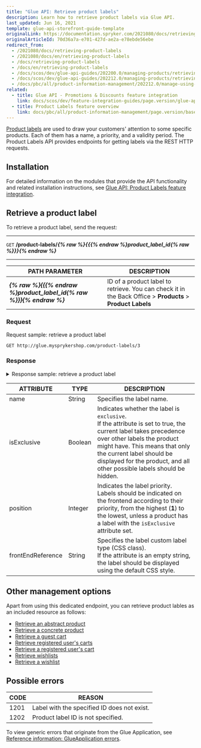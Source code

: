 ```yaml
---
title: "Glue API: Retrieve product labels"
description: Learn how to retrieve product labels via Glue API.
last_updated: Jun 16, 2021
template: glue-api-storefront-guide-template
originalLink: https://documentation.spryker.com/2021080/docs/retrieving-product-labels
originalArticleId: 70d36a7a-e701-427d-ae2a-e78ebde56ebe
redirect_from:
  - /2021080/docs/retrieving-product-labels
  - /2021080/docs/en/retrieving-product-labels
  - /docs/retrieving-product-labels
  - /docs/en/retrieving-product-labels
  - /docs/scos/dev/glue-api-guides/202200.0/managing-products/retrieving-product-labels.html
  - /docs/scos/dev/glue-api-guides/202212.0/managing-products/retrieving-product-labels.html
  - /docs/pbc/all/product-information-management/202212.0/manage-using-glue-api/glue-api-retrieve-product-labels.html
related:
  - title: Glue API - Promotions & Discounts feature integration
    link: docs/scos/dev/feature-integration-guides/page.version/glue-api/glue-api-promotions-and-discounts-feature-integration.html
  - title: Product Labels feature overview
    link: docs/pbc/all/product-information-management/page.version/base-shop/feature-overviews/product-labels-feature-overview.html
---
```


[Product labels](/docs/pbc/all/product-information-management/{{page.version}}/base-shop/feature-overviews/product-labels-feature-overview.html) are used to draw your customers' attention to some specific products. Each of them has a name, a priority, and a validity period. The Product Labels API provides endpoints for getting labels via the REST HTTP requests.

## Installation

For detailed information on the modules that provide the API functionality and related installation instructions, see [Glue API: Product Labels feature integration](/docs/pbc/all/product-information-management/{{page.version}}/base-shop/install-and-upgrade/install-glue-api/install-the-product-image-sets-glue-api.html).

## Retrieve a product label

To retrieve a product label, send the request:

---
`GET` **/product-labels/*{% raw %}{{{% endraw %}product_label_id{% raw %}}}{% endraw %}***

---

| PATH PARAMETER | DESCRIPTION |
| --- | --- |
| ***{% raw %}{{{% endraw %}product_label_id{% raw %}}}{% endraw %}*** | ID of a product label to retrieve. You can check it in the Back Office > **Products** > **Product Labels** |

### Request

Request sample: retrieve a product label

`GET http://glue.mysprykershop.com/product-labels/3`

### Response

<details>
<summary markdown='span'>Response sample: retrieve a product label</summary>

```json
{
    "data": {
        "type": "product-labels",
        "id": "3",
        "attributes": {
            "name": "Standard Label",
            "isExclusive": false,
            "position": 3,
            "frontEndReference": ""
        },
        "links": {
            "self": "http://glue.mysprykershop.com/product-labels/3"
        }
    }
}
```

</details>

<a name="product-labels-response-attributes"></a>

| ATTRIBUTE | TYPE | DESCRIPTION |
| --- | --- | --- |
| name | String | Specifies the label name. |
| isExclusive | Boolean | Indicates whether the label is `exclusive`.<br>If the attribute is set to true, the current label takes precedence over other labels the product might have. This means that only the current label should be displayed for the product, and all other possible labels should be hidden. |
| position | Integer | Indicates the label priority.<br>Labels should be indicated on the frontend according to their priority, from the highest (**1**) to the lowest, unless a product has a label with the `isExclusive` attribute set.|
| frontEndReference | String |Specifies the label custom label type (CSS class).<br>If the attribute is an empty string, the label should be displayed using the default CSS style. |

## Other management options

Apart from using this dedicated endpoint, you can retrieve product lables as an included resource as follows:
* [Retrieve an abstract product](/docs/pbc/all/product-information-management/{{page.version}}/base-shop/manage-using-glue-api/abstract-products/glue-api-retrieve-abstract-products.html#retrieve-an-abstract-product)
* [Retrieve a concrete product](/docs/pbc/all/product-information-management/{{page.version}}/base-shop/manage-using-glue-api/concrete-products/glue-api-retrieve-concrete-products.html#retrieve-a-concrete-product)
* [Retrieve a guest cart](/docs/pbc/all/cart-and-checkout/{{page.version}}/base-shop/manage-using-glue-api/manage-guest-carts/glue-api-glue-api-manage-guest-carts.html#retrieve-a-guest-cart)
* [Retrieve registered user's carts](/docs/pbc/all/cart-and-checkout/{{page.version}}/base-shop/manage-using-glue-api/manage-carts-of-registered-users/glue-api-manage-carts-of-registered-users.html#retrieve-registered-users-carts)
* [Retrieve a registered user's cart](/docs/pbc/all/cart-and-checkout/{{page.version}}/base-shop/manage-using-glue-api/manage-carts-of-registered-users/glue-api-manage-carts-of-registered-users.html#retrieve-a-registered-users-cart)
* [Retrieve wishlists](/docs/pbc/all/shopping-list-and-wishlist/{{site.version}}/base-shop/manage-using-glue-api/glue-api-manage-wishlists.html#retrieve-wishlists)
* [Retrieve a wishlist](/docs/pbc/all/shopping-list-and-wishlist/{{site.version}}/base-shop/manage-using-glue-api/glue-api-manage-wishlists.html#retrieve-a-wishlist)

## Possible errors

| CODE | REASON |
| --- | --- |
| 1201 | Label with the specified ID does not exist. |
| 1202 | Product label ID is not specified. |

To view generic errors that originate from the Glue Application, see [Reference information: GlueApplication errors](/docs/scos/dev/glue-api-guides/{{page.version}}/old-glue-infrastructure/reference-information-glueapplication-errors.html).
